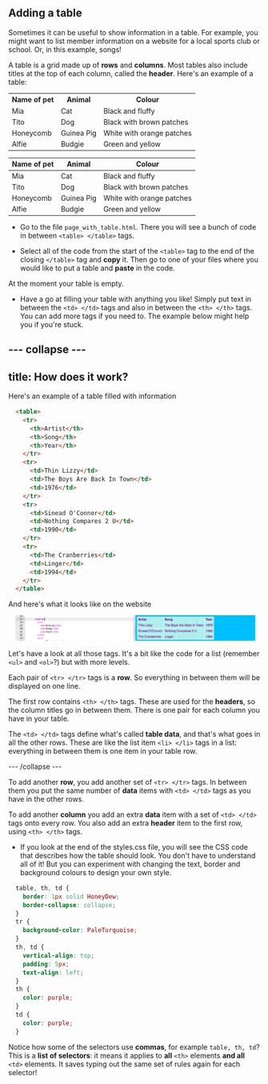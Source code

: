 ## Adding a table

Sometimes it can be useful to show information in a table. For example, you might want to list member information on a website for a local sports club or school. Or, in this example, songs!

A table is a grid made up of **rows** and **columns**. Most tables also include titles at the top of each column, called the **header**. Here's an example of a table:

<table>
    <tr>
      <th>Name of pet</th>
      <th>Animal</th>
      <th>Colour</th>
    </tr>
    <tr>
      <td>Mia</td>
      <td>Cat</td>
      <td>Black and fluffy</td>
    </tr>
    <tr>
      <td>Tito</td>
      <td>Dog</td>
      <td>Black with brown patches</td>
    </tr>
    <tr>
      <td>Honeycomb</td>
      <td>Guinea Pig</td>
      <td>White with orange patches</td>
    </tr>
    <tr>
      <td>Alfie</td>
      <td>Budgie</td>
      <td>Green and yellow</td>
    </tr>
  </table>

| Name of pet | Animal | Colour |
| ----------- | ------ | ------ |
| Mia         | Cat    | Black and fluffy |
| Tito        | Dog    | Black with brown patches |
| Honeycomb   | Guinea Pig | White with orange patches |
| Alfie       | Budgie | Green and yellow |

- Go to the file `page_with_table.html`. There you will see a bunch of code in between `<table> </table>` tags. 

- Select all of the code from the start of the `<table>` tag to the end of the closing `</table>` tag and **copy** it. Then go to one of your files where you would like to put a table and **paste** in the code.

At the moment your table is empty. 

- Have a go at filling your table with anything you like! Simply put text in between the `<td> </td>` tags and also in between the `<th> </th>` tags. You can add more tags if you need to. The example below might help you if you're stuck.

--- collapse ---
---
title: How does it work?
---

Here's an example of a table filled with information

```html
  <table>
    <tr>
      <th>Artist</th>
      <th>Song</th>
      <th>Year</th>
    </tr>
    <tr>
      <td>Thin Lizzy</td>
      <td>The Boys Are Back In Town</td>
      <td>1976</td>
    </tr>
    <tr>
      <td>Sinead O'Connor</td>
      <td>Nothing Compares 2 U</td>
      <td>1990</td>
    </tr>
    <tr>
      <td>The Cranberries</td>
      <td>Linger</td>
      <td>1994</td>
    </tr>
  </table>
```

And here's what it looks like on the website 

![Example of a HTML table on a web page](images/TableResult2.png)

Let's have a look at all those tags. It's a bit like the code for a list \(remember `<ul>` and `<ol>`?\) but with more levels.

Each pair of `<tr> </tr>` tags is a **row**. So everything in between them will be displayed on one line.

The first row contains `<th> </th>` tags. These are used for the **headers**, so the column titles go in between them. There is one pair for each column you have in your table.

The `<td> </td>` tags define what's called **table data**, and that's what goes in all the other rows. These are like the list item `<li> </li>` tags in a list: everything in between them is one item in your table row.

--- /collapse ---

To add another **row**, you add another set of `<tr> </tr>` tags. In between them you put the same number of **data** items with `<td> </td>` tags as you have in the other rows.

To add another **column** you add an extra **data** item with a set of `<td> </td>` tags onto every row. You also add an extra **header** item to the first row, using `<th> </th>` tags.

- If you look at the end of the styles.css file, you will see the CSS code that describes how the table should look. You don't have to understand all of it! But you can experiment with changing the text, border and background colours to design your own style.

```css
  table, th, td {
    border: 1px solid HoneyDew;
    border-collapse: collapse;
  }
  tr {
    background-color: PaleTurquoise;
  }
  th, td {
    vertical-align: top;
    padding: 5px;
    text-align: left;
  }
  th {
    color: purple;
  }
  td {
    color: purple;
  }
```

Notice how some of the selectors use **commas**, for example `table, th, td`? This is a **list of selectors**: it means it applies to **all** `<th>` elements **and all** `<td>` elements. It saves typing out the same set of rules again for each selector!